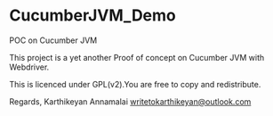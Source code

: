 CucumberJVM_Demo
================

POC on Cucumber JVM

This project is a yet another Proof of concept on Cucumber JVM with Webdriver.

This is licenced under GPL(v2).You are free to copy and redistribute.

Regards, 
Karthikeyan Annamalai
writetokarthikeyan@outlook.com
